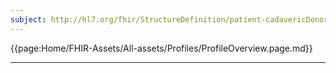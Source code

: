 ```yaml
---
subject: http://hl7.org/fhir/StructureDefinition/patient-cadavericDonor
---
```


{{page:Home/FHIR-Assets/All-assets/Profiles/ProfileOverview.page.md}}

---